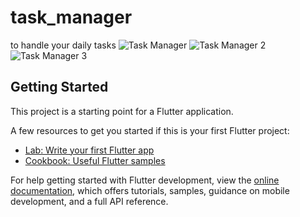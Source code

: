 # task_manager
to handle your daily tasks
![Task Manager](https://github.com/iabdulwahab7/flutter_task-manager/assets/76598467/025d2198-ad87-4f1f-b90a-75a8010d2fa1)
![Task Manager 2](https://github.com/iabdulwahab7/flutter_task-manager/assets/76598467/2e77609e-8c17-4e41-aa8b-f1118d19dcc3)
![Task Manager 3](https://github.com/iabdulwahab7/flutter_task-manager/assets/76598467/2b3dc22f-7ee1-4888-af74-749de2ec72aa)


## Getting Started

This project is a starting point for a Flutter application.

A few resources to get you started if this is your first Flutter project:

- [Lab: Write your first Flutter app](https://docs.flutter.dev/get-started/codelab)
- [Cookbook: Useful Flutter samples](https://docs.flutter.dev/cookbook)

For help getting started with Flutter development, view the
[online documentation](https://docs.flutter.dev/), which offers tutorials,
samples, guidance on mobile development, and a full API reference.
